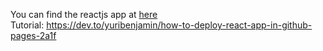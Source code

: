 You can find the reactjs app at [here](https://theanlim.github.io/my-app/)
</br>
Tutorial: https://dev.to/yuribenjamin/how-to-deploy-react-app-in-github-pages-2a1f

